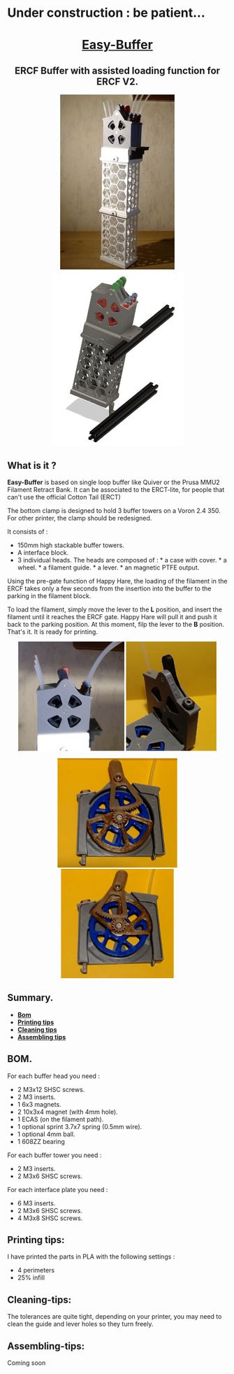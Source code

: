# Under construction : be patient...



<h1 align="center"><ins>Easy-Buffer</ins></h1>

<H2 align="center">ERCF Buffer with assisted loading function for ERCF V2.</H1>

<p align=center><img src="Images/EB-full.JPG" height="400" alt=""><img src="Images/EB-3D-full.JPG" height="400" alt=""></P>

## What is it ?

**Easy-Buffer** is based on single loop buffer like Quiver or the Prusa MMU2 Filament Retract Bank. It can be associated to the ERCT-lite, for people that can't use the official Cotton Tail (ERCT)

The bottom clamp is designed to hold 3 buffer towers on a Voron 2.4 350. For other printer, the clamp should be redesigned. 

It consists of :
  * 150mm high stackable buffer towers.
  * A interface block.
  * 3 individual heads.
        The heads are composed of :
        * a case with cover.
        * a wheel.
        * a filament guide.
        * a lever.
        * an magnetic PTFE output.

Using the pre-gate function of Happy Hare, the loading of the filament in the ERCF takes only a few seconds from the insertion into the buffer to the parking in the filament block.

To load the filament, simply move the lever to the **L** position, and insert the filament until it reaches the ERCF gate. Happy Hare will pull it and push it back to the parking position. At this moment, filp the lever to the **B** position. That's it. It is ready for printing.
  


<p align=center><img src="Images/EB-head-side.JPG" height="250" alt="">  <img src="Images/EB-B-L.JPG" height="250" alt=""></p>
<p align=center><img src="Images/EB-load.JPG" height="250" alt="">  <img src="Images/EB-buffer.JPG" height="250" alt=""></p>



## Summary.
* **[Bom](#bom)**
* **[Printing tips](#printing-tips)**   
* **[Cleaning tips](#cleaning-tips)**
* **[Assembling tips](#assembling-tips)**

## BOM.
For each buffer head you need :  
   * 2 M3x12 SHSC screws. 
   * 2 M3 inserts.
   * 1 6x3 magnets.
   * 2 10x3x4 magnet (with 4mm hole).
   * 1 ECAS (on the filament path).
   * 1 optional sprint 3.7x7 spring (0.5mm wire). 
   * 1 optional 4mm ball.
   * 1 608ZZ bearing

For each buffer tower you need :
   * 2 M3 inserts.
   * 2 M3x6 SHSC screws. 

For each interface plate you need :
   * 6 M3 inserts.
   * 2 M3x6 SHSC screws. 
   * 4 M3x8 SHSC screws.

## **Printing tips:**
   I have printed the parts in PLA with the following settings :
   * 4 perimeters
   * 25% infill
     
## **Cleaning-tips:**
   The tolerances are quite tight, depending on your printer, you may need to clean the guide and lever holes so they turn freely.

## **Assembling-tips:**
   Coming soon